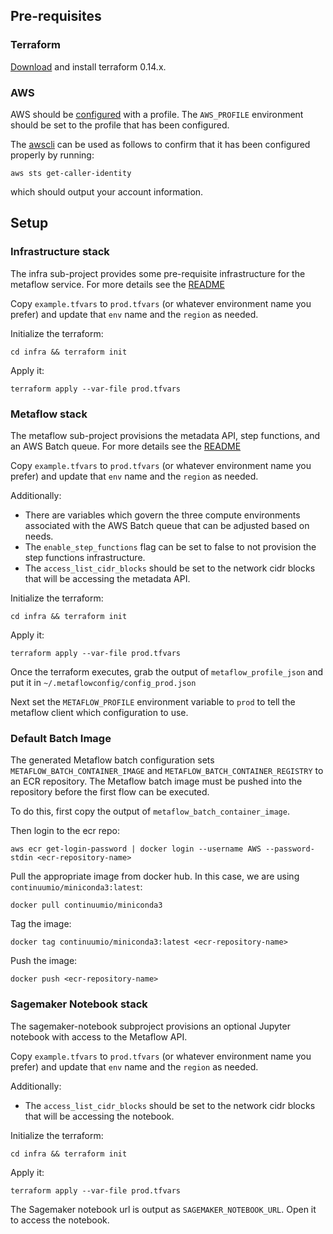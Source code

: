 ## Pre-requisites

### Terraform

[Download](https://www.terraform.io/downloads.html) and install terraform 0.14.x.

### AWS

AWS should be [configured](https://docs.aws.amazon.com/cli/latest/userguide/cli-configure-quickstart.html) with a profile. The `AWS_PROFILE` environment should be set to the profile that has been configured.

The [awscli](https://docs.aws.amazon.com/cli/latest/userguide/cli-chap-install.html) can be used as follows to 
confirm that it has been configured properly by running:

```
aws sts get-caller-identity
```

which should output your account information.

## Setup

### Infrastructure stack

The infra sub-project provides some pre-requisite infrastructure for the metaflow service. For more details see the [README](aws/terraform/infra/README.md)

Copy `example.tfvars` to `prod.tfvars` (or whatever environment name you prefer) and update that `env` name and the `region` as needed.

Initialize the terraform:

`cd infra && terraform init`

Apply it:

```
terraform apply --var-file prod.tfvars
```

### Metaflow stack

The metaflow sub-project provisions the metadata API, step functions, and an AWS Batch queue. For more details see the 
[README](aws/terraform/metaflow/README.md)

Copy `example.tfvars` to `prod.tfvars` (or whatever environment name you prefer) and update that `env` name and the `region` as needed.

Additionally:
* There are variables which govern the three compute environments associated with the AWS Batch queue that can be adjusted based on needs. 
* The `enable_step_functions` flag can be set to false to not provision the step functions infrastructure. 
* The `access_list_cidr_blocks` should be set to the network cidr blocks that will be accessing the metadata API.

Initialize the terraform:

`cd infra && terraform init`

Apply it:

```
terraform apply --var-file prod.tfvars
```

Once the terraform executes, grab the output of `metaflow_profile_json` and put it in `~/.metaflowconfig/config_prod.json`

Next set the `METAFLOW_PROFILE` environment variable to `prod` to tell the metaflow client which configuration to use.

### Default Batch Image

The generated Metaflow batch configuration sets `METAFLOW_BATCH_CONTAINER_IMAGE` and `METAFLOW_BATCH_CONTAINER_REGISTRY` to an ECR repository. The Metaflow batch image must be pushed into the repository before the first flow can be executed.

To do this, first copy the output of `metaflow_batch_container_image`.

Then login to the ecr repo:
```
aws ecr get-login-password | docker login --username AWS --password-stdin <ecr-repository-name>
```

Pull the appropriate image from docker hub. In this case, we are using `continuumio/miniconda3:latest`:

```
docker pull continuumio/miniconda3
```

Tag the image:

```
docker tag continuumio/miniconda3:latest <ecr-repository-name>
```

Push the image:

```
docker push <ecr-repository-name>
```

### Sagemaker Notebook stack

The sagemaker-notebook subproject provisions an optional Jupyter notebook with access to the Metaflow API.

Copy `example.tfvars` to `prod.tfvars` (or whatever environment name you prefer) and update that `env` name and the `region` as needed.

Additionally:
* The `access_list_cidr_blocks` should be set to the network cidr blocks that will be accessing the notebook.

Initialize the terraform:

`cd infra && terraform init`

Apply it:

```
terraform apply --var-file prod.tfvars
```

The Sagemaker notebook url is output as `SAGEMAKER_NOTEBOOK_URL`. Open it to access the notebook.

